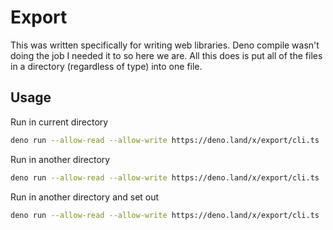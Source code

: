 # Export

This was written specifically for writing web libraries. Deno compile wasn't doing the job I needed it to so here we are. All this does is put all of the files in a directory (regardless of type) into one file.

## Usage

Run in current directory

```bash
deno run --allow-read --allow-write https://deno.land/x/export/cli.ts
```

Run in another directory

```bash
deno run --allow-read --allow-write https://deno.land/x/export/cli.ts ./test/basic
```

Run in another directory and set out

```bash
deno run --allow-read --allow-write https://deno.land/x/export/cli.ts ./test/basic ./test/temp/basic.ts
```
